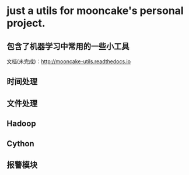 # just a utils for mooncake's personal project.

## 包含了机器学习中常用的一些小工具

文档(未完成)：http://mooncake-utils.readthedocs.io

## 时间处理


## 文件处理

## Hadoop

## Cython

## 报警模块


